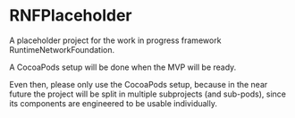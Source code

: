 RNFPlaceholder
==============

A placeholder project for the work in progress framework RuntimeNetworkFoundation.

A CocoaPods setup will be done when the MVP will be ready.

Even then, please only use the CocoaPods setup, because in the near future the project will be split in multiple subprojects (and sub-pods), since its components are engineered to be usable individually.


